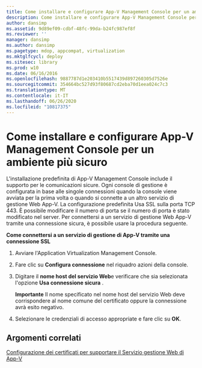 ```yaml
---
title: Come installare e configurare App-V Management Console per un ambiente più sicuro
description: Come installare e configurare App-V Management Console per un ambiente più sicuro
author: dansimp
ms.assetid: 9d89ef09-cdbf-48fc-99da-b24fc987ef8f
ms.reviewer: ''
manager: dansimp
ms.author: dansimp
ms.pagetype: mdop, appcompat, virtualization
ms.mktglfcycl: deploy
ms.sitesec: library
ms.prod: w10
ms.date: 06/16/2016
ms.openlocfilehash: 9887787d1e203410b5517439d897260305d7526e
ms.sourcegitcommit: 354664bc527d93f80687cd2eba70d1eea024c7c3
ms.translationtype: MT
ms.contentlocale: it-IT
ms.lasthandoff: 06/26/2020
ms.locfileid: "10817375"
---
```

# Come installare e configurare App-V Management Console per un ambiente più sicuro


L'installazione predefinita di App-V Management Console include il supporto per le comunicazioni sicure. Ogni console di gestione è configurata in base alle singole connessioni quando la console viene avviata per la prima volta o quando si connette a un altro servizio di gestione Web App-V. La configurazione predefinita Usa SSL sulla porta TCP 443. È possibile modificare il numero di porta se il numero di porta è stato modificato nel server. Per connettersi a un servizio di gestione Web App-V tramite una connessione sicura, è possibile usare la procedura seguente.

**Come connettersi a un servizio di gestione di App-V tramite una connessione SSL**

1.  Avviare l'Application Virtualization Management Console.

2.  Fare clic su **Configura connessione** nel riquadro azioni della console.

3.  Digitare il **nome host del servizio Web**e verificare che sia selezionata l'opzione **Usa connessione sicura** .

    **Importante**  Il nome specificato nel nome host del servizio Web deve corrispondere al nome comune del certificato oppure la connessione avrà esito negativo.

     

4.  Selezionare le credenziali di accesso appropriate e fare clic su **OK**.

## Argomenti correlati


[Configurazione dei certificati per supportare il Servizio gestione Web di App-V](configuring-certificates-to-support-the-app-v-web-management-service.md)

 

 





